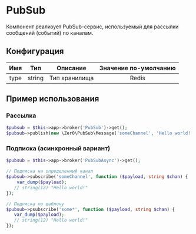 # PubSub
Компонент реализует PubSub-сервис, используемый для рассылки сообщений (событий) по каналам.

## Конфигурация
|Имя|     Тип|       Описание| Значение по-умолчанию|
|:-------:|:---:|:--------------:|:---------------------:|
|type|string| Тип хранилища |Redis

## Пример использования

### Рассылка
```php
$pubsub = $this->app->broker('PubSub')->get();
$pubsub->publish(new \Zer0\PubSub\Message('someChannel', 'Hello world!'));
```

### Подписка (асинхронный вариант)

```php
$pubsub = $this->app->broker('PubSubAsync')->get();

// Подписка на определенный канал
$pubsub->subscribe('someChannel', function ($payload, string $chan) {
    var_dump($payload);
   // string(12) "Hello world!"
});

// Подписка по шаблону
$pubsub->psubscribe('some*', function ($payload, string $chan) {
   var_dump($payload);
   // string(12) "Hello world!"
});
```